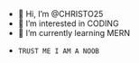 - 👋 Hi, I’m @CHRISTO25
- 👀 I’m interested in CODING
- 🌱 I’m currently learning MERN
-     TRUST ME I AM A NOOB
